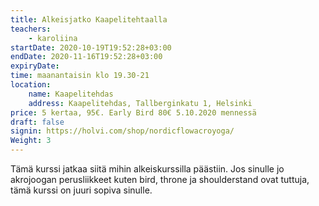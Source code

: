 ```yaml
---
title: Alkeisjatko Kaapelitehtaalla
teachers:
    - karoliina
startDate: 2020-10-19T19:52:28+03:00
endDate: 2020-11-16T19:52:28+03:00
expiryDate:
time: maanantaisin klo 19.30-21
location: 
    name: Kaapelitehdas
    address: Kaapelitehdas, Tallberginkatu 1, Helsinki
price: 5 kertaa, 95€. Early Bird 80€ 5.10.2020 mennessä
draft: false
signin: https://holvi.com/shop/nordicflowacroyoga/
Weight: 3
---
```

Tämä kurssi jatkaa siitä mihin alkeiskurssilla päästiin. Jos sinulle jo akrojoogan perusliikkeet kuten 
bird, throne ja shoulderstand ovat tuttuja, tämä kurssi on juuri sopiva sinulle.